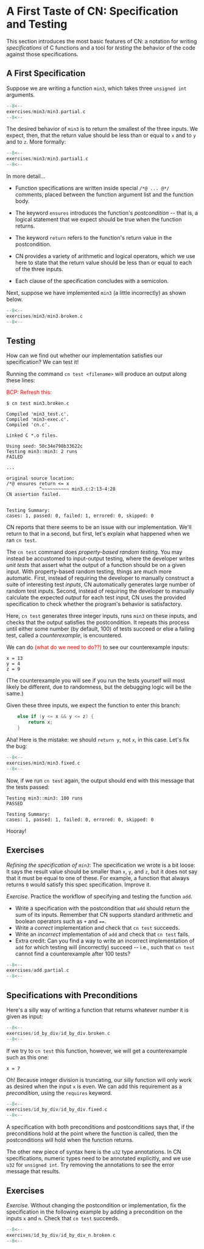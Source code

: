 # A First Taste of CN: Specification and Testing

This section introduces the most basic features of CN: a notation for
writing _specifications_ of C functions and a tool for _testing_ the
behavior of the code against those specifications.

## A First Specification

Suppose we are writing a function `min3`, which takes three `unsigned int` arguments.

```c title="exercises/min3/min3.partial.c"
--8<--
exercises/min3/min3.partial.c
--8<--
```

The desired behavior of `min3` is to return the smallest of the three
inputs. We expect, then, that the return value should be less
than or equal to `x` and to `y` and to `z`. More formally:

```c title="exercises/min3/min3.partial1.c"
--8<--
exercises/min3/min3.partial1.c
--8<--
```

In more detail...

- Function specifications are written inside special `/*@ ... @*/`
  comments, placed between the function argument list and the function
  body.

- The keyword `ensures` introduces the function's _postcondition_ --
  that is, a logical statement that we expect should be true when the
  function returns.

- The keyword `return` refers to the function's return value in the
  postcondition.

- CN provides a variety of arithmetic and logical operators, which we
  use here to state that the return value should be less than or equal
  to each of the three inputs.

- Each clause of the specification concludes with a semicolon.

Next, suppose we have implemented `min3` (a little incorrectly) as
shown below.

```c title="exercises/min3/min3.broken.c"
--8<--
exercises/min3/min3.broken.c
--8<--
```

## Testing

How can we find out whether our implementation satisfies our
specification? We can test it!

Running the command `cn test <filename>` will produce an output along
these lines:

<span style="color:red">
BCP: Refresh this:
</span>

```
$ cn test min3.broken.c

Compiled 'min3_test.c'.
Compiled 'min3-exec.c'.
Compiled 'cn.c'.

Linked C *.o files.

Using seed: 50c34e798b33622c
Testing min3::min3: 2 runs
FAILED

...

original source location:
/*@ ensures return <= x
            ^~~~~~~~~~~ min3.c:2:13-4:28
CN assertion failed.


Testing Summary:
cases: 1, passed: 0, failed: 1, errored: 0, skipped: 0
```

CN reports that there seems to be an issue with our
implementation. We'll return to that in a second, but first, let's
explain what happened when we ran `cn test`.

The `cn test` command does _property-based random testing_. You may
instead be accustomed to input-output testing, where the developer
writes _unit tests_ that assert what the output of a function should
be on a given input.  With property-based random testing, things are
much more automatic. First, instead of requiring the developer to
manually construct a suite of interesting test _inputs_, CN
automatically generates large number of random test inputs.  Second,
instead of requiring the developer to manually calculate the expected
_output_ for each test input, CN uses the provided specification to
check whether the program's behavior is satisfactory.

Here, `cn test` generates three integer inputs, runs `min3` on these
inputs, and checks that the output satisfies the postcondition. It
repeats this process until either some number (by default, 100) of
tests succeed or else a failing test, called a _counterexample_, is
encountered.

We can do <span style="color:red">
(what do we need to do??)
</span>
to see our counterexample inputs:
```
x = 13
y = 4
z = 9
```

(The counterexample you will see if you run the tests yourself will
most likely be different, due to randomness, but the debugging logic
will be the same.)

Given these three inputs, we expect the function to enter this branch:

```c
    else if (y <= x && y <= z) {
        return x;
    }
```

Aha! Here is the mistake: we should `return y`, not `x`, in this case.
Let's fix the bug:

```c title="exercises/min3/min3.fixed.c"
--8<--
exercises/min3/min3.fixed.c
--8<--
```

Now, if we run `cn test` again, the output should end with this message that the tests passed:

```
Testing min3::min3: 100 runs
PASSED

Testing Summary:
cases: 1, passed: 1, failed: 0, errored: 0, skipped: 0
```

Hooray!

## Exercises

_Refining the specification of `min3`_: The specification we wrote is
a bit loose: It says the result value should be smaller than `x`, `y`,
and `z`, but it does not say that it must be equal to one of these.
For example, a function that always returns `0` would satisfy this
spec specification. Improve it.

_Exercise._ Practice the workflow of specifying and testing the function `add`.

- Write a specification with the postcondition that `add` should
  return the sum of its inputs. Remember that CN supports standard
  arithmetic and boolean operators such as `+` and `==`.
- Write a _correct_ implementation and check that `cn test` succeeds.
- Write an _incorrect_ implementation of `add` and check that `cn test` fails.
- Extra credit: Can you find a way to write an incorrect
  implementation of `add` for which testing will (incorrectly) succeed
  -- i.e., such that `cn test` cannot find a counterexample after 100
  tests?

```c title="exercises/add.partial.c"
--8<--
exercises/add.partial.c
--8<--
```

## Specifications with Preconditions

Here's a silly way of writing a function that
returns whatever number it is given as input:

```c title="exercises/id_by_div/id_by_div.broken.c"
--8<--
exercises/id_by_div/id_by_div.broken.c
--8<--
```

If we try to `cn test` this function, however, we will get a counterexample such as this one:
```
x = 7
```

Oh! Because integer division is truncating, our silly function will
only work as desired when the input `x` is even. We can add this
requirement as a _precondition_, using the `requires` keyword.

```c title="exercises/id_by_div/id_by_div.fixed.c"
--8<--
exercises/id_by_div/id_by_div.fixed.c
--8<--
```

A specification with both preconditions and postconditions says that, if
the preconditions hold at the point where the function is called, then the
postconditions will hold when the function returns.

The other new piece of syntax here is the `u32` type annotations. In
CN specifications, numeric types need to be annotated explicitly, and
we use `u32` for `unsigned int`.  Try removing the annotations to see
the error message that results.

## Exercises

_Exercise._ Without changing the postcondition or implementation, fix
the specification in the following example by adding a precondition on
the inputs `x` and `n`. Check that `cn test` succeeds.

```c title="exercises/id_by_div/id_by_div_n.broken.c"
--8<--
exercises/id_by_div/id_by_div_n.broken.c
--8<--
```
